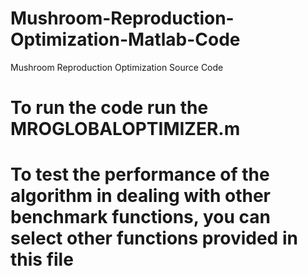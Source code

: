 # Mushroom-Reproduction-Optimization-Matlab-Code
Mushroom Reproduction Optimization Source Code
# To run the code run the MROGLOBALOPTIMIZER.m
# To test the performance of the algorithm in dealing with other benchmark functions, you can select other functions provided in this file
